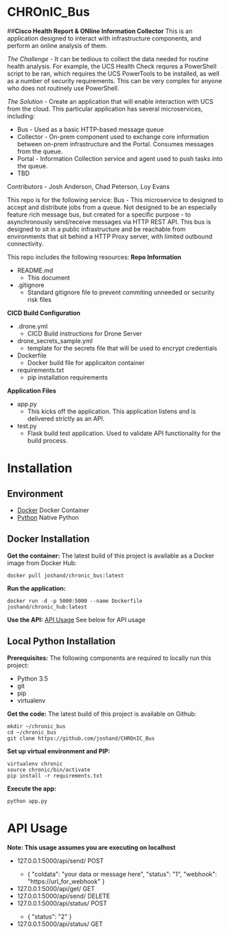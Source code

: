 # CHROnIC_Bus
##**Cisco Health Report & ONline Information Collector**
This is an application designed to interact with infrastructure components, and perform an online analysis of them.

*The Challenge* - It can be tedious to collect the data needed for routine health analysis. For example, the UCS Health Check requres a PowerShell script to be ran, which requires the UCS PowerTools to be installed, as well as a number of security requirements. This can be very complex for anyone who does not routinely use PowerShell.

*The Solution* - Create an application that will enable interaction with UCS from the cloud. This particular application has several microservices, including:

* Bus - Used as a basic HTTP-based message queue
* Collector - On-prem component used to exchange core information between on-prem infrastructure and the Portal. Consumes messages from the queue.
* Portal - Information Collection service and agent used to push tasks into the queue.
* TBD

Contributors - Josh Anderson, Chad Peterson, Loy Evans

This repo is for the following service:
Bus - This microservice to designed to accept and distribute jobs from a queue. Not designed to be an especially feature rich message bus, but created for a specific purpose - to asynchronously send/receive messages via HTTP REST API. This bus is designed to sit in a public infrastructure and be reachable from environments that sit behind a HTTP Proxy server, with limited outbound connectivity.

This repo includes the following resources:
**Repo Information**
* README.md
    * This document
* .gitignore
    * Standard gitignore file to prevent commiting unneeded or security risk files

**CICD Build Configuration**
* .drone.yml
    * CICD Build instructions for Drone Server
* drone_secrets_sample.yml
    * template for the secrets file that will be used to encrypt credentials
* Dockerfile
    * Docker build file for applicaiton container
* requirements.txt
    * pip installation requirements

**Application Files**
* app.py
    * This kicks off the application. This application listens and is delivered strictly as an API.
* test.py
    * Flask build test application. Used to validate API functionality for the build process.

# Installation

## Environment

* [Docker](#opt1) Docker Container
* [Python](#opt2) Native Python

## Docker Installation

**Get the container:**
The latest build of this project is available as a Docker image from Docker Hub:

    docker pull joshand/chronic_bus:latest

**Run the application:**

    docker run -d -p 5000:5000 --name Dockerfile joshand/chronic_hub:latest


**Use the API:**
[API Usage](#api) See below for API usage

## Local Python Installation

**Prerequisites:**
The following components are required to locally run this project:
* Python 3.5
* git
* pip
* virtualenv

**Get the code:**
The latest build of this project is available on Github:

    mkdir ~/chronic_bus
    cd ~/chronic_bus
    git clone https://github.com/joshand/CHROnIC_Bus

**Set up virtual environment and PIP:**

    virtualenv chronic
    source chronic/bin/activate
    pip install -r requirements.txt

**Execute the app:**

    python app.py

# API Usage
**Note: This usage assumes you are executing on localhost**
* 127.0.0.1:5000/api/send/<channelid> POST
    * {
          "coldata": "your data or message here",
          "status": "1",
          "webhook": "https://url_for_webhook"
      }
* 127.0.0.1:5000/api/get/<channelid>  GET
* 127.0.0.1:5000/api/send/<channelid> DELETE
* 127.0.0.1:5000/api/status/<taskid>  POST
    * {
          "status": "2"
      }
* 127.0.0.1:5000/api/status/<taskid>  GET
